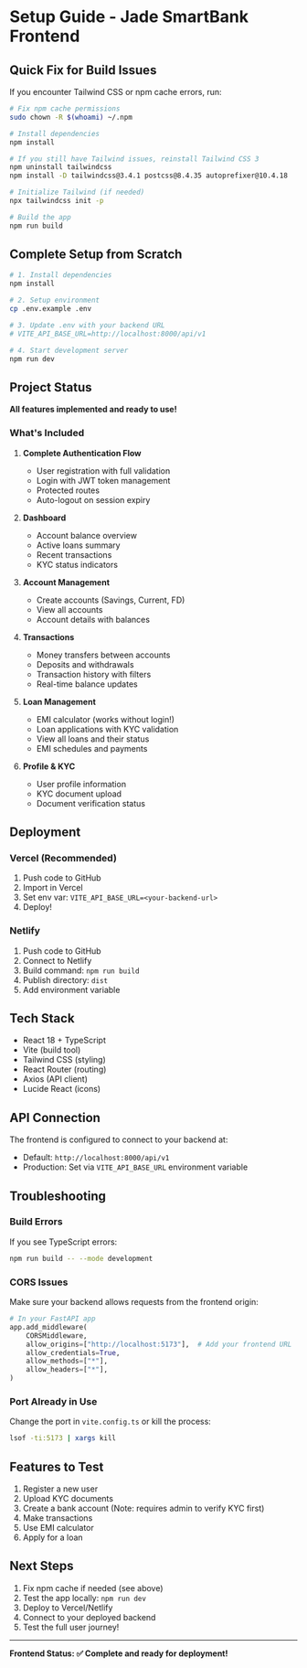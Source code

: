 # Setup Guide - Jade SmartBank Frontend

## Quick Fix for Build Issues

If you encounter Tailwind CSS or npm cache errors, run:

```bash
# Fix npm cache permissions
sudo chown -R $(whoami) ~/.npm

# Install dependencies
npm install

# If you still have Tailwind issues, reinstall Tailwind CSS 3
npm uninstall tailwindcss
npm install -D tailwindcss@3.4.1 postcss@8.4.35 autoprefixer@10.4.18

# Initialize Tailwind (if needed)
npx tailwindcss init -p

# Build the app
npm run build
```

## Complete Setup from Scratch

```bash
# 1. Install dependencies
npm install

# 2. Setup environment
cp .env.example .env

# 3. Update .env with your backend URL
# VITE_API_BASE_URL=http://localhost:8000/api/v1

# 4. Start development server
npm run dev
```

## Project Status

 **All features implemented and ready to use!**

### What's Included

1. **Complete Authentication Flow**
   - User registration with full validation
   - Login with JWT token management
   - Protected routes
   - Auto-logout on session expiry

2. **Dashboard**
   - Account balance overview
   - Active loans summary
   - Recent transactions
   - KYC status indicators

3. **Account Management**
   - Create accounts (Savings, Current, FD)
   - View all accounts
   - Account details with balances

4. **Transactions**
   - Money transfers between accounts
   - Deposits and withdrawals
   - Transaction history with filters
   - Real-time balance updates

5. **Loan Management**
   - EMI calculator (works without login!)
   - Loan applications with KYC validation
   - View all loans and their status
   - EMI schedules and payments

6. **Profile & KYC**
   - User profile information
   - KYC document upload
   - Document verification status

## Deployment

### Vercel (Recommended)

1. Push code to GitHub
2. Import in Vercel
3. Set env var: `VITE_API_BASE_URL=<your-backend-url>`
4. Deploy!

### Netlify

1. Push code to GitHub
2. Connect to Netlify
3. Build command: `npm run build`
4. Publish directory: `dist`
5. Add environment variable

## Tech Stack

- React 18 + TypeScript
- Vite (build tool)
- Tailwind CSS (styling)
- React Router (routing)
- Axios (API client)
- Lucide React (icons)

## API Connection

The frontend is configured to connect to your backend at:
- Default: `http://localhost:8000/api/v1`
- Production: Set via `VITE_API_BASE_URL` environment variable

## Troubleshooting

### Build Errors

If you see TypeScript errors:
```bash
npm run build -- --mode development
```

### CORS Issues

Make sure your backend allows requests from the frontend origin:
```python
# In your FastAPI app
app.add_middleware(
    CORSMiddleware,
    allow_origins=["http://localhost:5173"],  # Add your frontend URL
    allow_credentials=True,
    allow_methods=["*"],
    allow_headers=["*"],
)
```

### Port Already in Use

Change the port in `vite.config.ts` or kill the process:
```bash
lsof -ti:5173 | xargs kill
```

## Features to Test

1. Register a new user
2. Upload KYC documents
3. Create a bank account (Note: requires admin to verify KYC first)
4. Make transactions
5. Use EMI calculator
6. Apply for a loan

## Next Steps

1. Fix npm cache if needed (see above)
2. Test the app locally: `npm run dev`
3. Deploy to Vercel/Netlify
4. Connect to your deployed backend
5. Test the full user journey!

---

**Frontend Status: ✅ Complete and ready for deployment!**